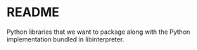 # README

Python libraries that we want to package along with the Python implementation bundled in libinterpreter.

